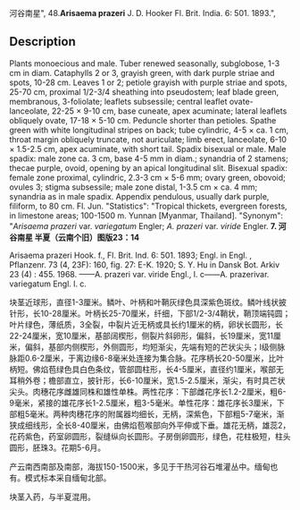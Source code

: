 河谷南星",
48.**Arisaema prazeri** J. D. Hooker Fl. Brit. India. 6: 501. 1893.",

## Description
Plants monoecious and male. Tuber renewed seasonally, subglobose, 1-3 cm in diam. Cataphylls 2 or 3, grayish green, with dark purple striae and spots, 10-28 cm. Leaves 1 or 2; petiole grayish with purple striae and spots, 25-70 cm, proximal 1/2-3/4 sheathing into pseudostem; leaf blade green, membranous, 3-foliolate; leaflets subsessile; central leaflet ovate-lanceolate, 22-25 × 9-10 cm, base cuneate, apex acuminate; lateral leaflets obliquely ovate, 17-18 × 5-10 cm. Peduncle shorter than petioles. Spathe green with white longitudinal stripes on back; tube cylindric, 4-5 × ca. 1 cm, throat margin obliquely truncate, not auriculate; limb erect, lanceolate, 6-10 × 1.5-2.5 cm, apex acuminate, with short tail. Spadix bisexual or male. Male spadix: male zone ca. 3 cm, base 4-5 mm in diam.; synandria of 2 stamens; thecae purple, ovoid, opening by an apical longitudinal slit. Bisexual spadix: female zone proximal, cylindric, 2.3-3 cm × 5-6 mm; ovary green, obovoid; ovules 3; stigma subsessile; male zone distal, 1-3.5 cm × ca. 4 mm; synandria as in male spadix. Appendix pendulous, usually dark purple, filiform, to 80 cm. Fl. Jun.
  "Statistics": "Tropical thickets, evergreen forests, in limestone areas; 100-1500 m. Yunnan [Myanmar, Thailand].
  "Synonym": "*Arisaema prazeri* var. *variegatum* Engler; *A. prazeri* var. *viride* Engler.
**7. 河谷南星 半夏（云南个旧）图版23：14**

Arisaema prazeri Hook. f., Fl. Brit. Ind. 6: 501. 1893; Engl. in Engl. , Pflanzenr. 73 (4, 23F): 160, fig. 27: E-K. 1920; S. Y. Hu in Dansk Bot. Arkiv 23 (4) : 455. 1968. ——A. prazeri var. viride Engl., l. c——A. prazerivar. variegatum Engl. l. c.

块茎近球形，直径1-3厘米。鳞叶、叶柄和叶鞘灰绿色具深紫色斑纹。鳞叶线状披针形，长10-28厘米。叶柄长25-70厘米，纤细，下部1/2-3/4鞘状，鞘顶端钝圆；叶片绿色，薄纸质，3全裂，中裂片近无柄或具长约1厘米的柄，卵状长圆形，长22-24厘米，宽10厘米，基部阔楔形，侧裂片斜卵形，偏斜，长19厘米，宽11厘米，偏斜，基部内侧楔形，外侧圆形，均短渐尖，先端有短的芒状尖头；I级侧脉脉距0.6-2厘米，于离边缘6-8毫米处连接为集合脉。花序柄长20-50厘米，比叶柄短。佛焰苞绿色具白色条纹，管部圆柱形，长4-5厘米，直径约1厘米，喉部无耳稍外卷；檐部直立，披针形，长6-10厘米，宽1.5-2.5厘米，渐尖，有时具芒状尖头。肉穗花序雌雄同株和雄性单株。两性花序：下部雌花序长1.2-2厘米，粗6-9毫米，紧接的雄花序长1-2.5厘米，粗3-5毫米。单性花序：雄花序长3厘米，下部粗5毫米。两种肉穗花序的附属器均细长，无柄，深紫色，下部粗5-7毫米，渐狭成细线形，全长8-40厘米，由佛焰苞喉部向外平伸或下垂。雄花无柄，雄蕊2，花药紫色，药室卵圆形，裂缝纵向长圆形。子房倒卵圆形，绿色，花柱极短，柱头圆形，胚珠3。花期5-6月。

产云南西南部及南部，海拔150-1500米，多见于干热河谷石堆灌丛中。缅甸也有。模式标本采自缅甸北部。

块茎入药，与半夏混用。
